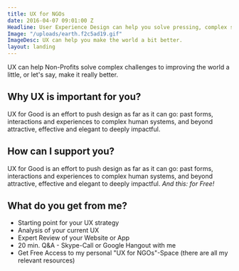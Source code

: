 ```yaml
---
title: UX for NGOs
date: 2016-04-07 09:01:00 Z
Headline: User Experience Design can help you solve pressing, complex social challenges.
Image: "/uploads/earth.f2c5ad19.gif"
ImageDesc: UX can help you make the world a bit better.
layout: landing
---
```


UX can help Non-Profits solve complex challenges to improving the world a little, or let's say, make it really better.

## Why UX is important for you?
UX for Good is an effort to push design as far as it can go: past forms, interactions and experiences to complex human systems, and beyond attractive, effective and elegant to deeply impactful.

## How can I support you?
UX for Good is an effort to push design as far as it can go: past forms, interactions and experiences to complex human systems, and beyond attractive, effective and elegant to deeply impactful. *And this: for Free!*

## What do you get from me?
- Starting point for your UX strategy
- Analysis of your current UX
- Expert Review of your Website or App
- 20 min. Q&A - Skype-Call or Google Hangout with me
- Get Free Access to my personal "UX for NGOs"-Space (there are all my relevant resources)
